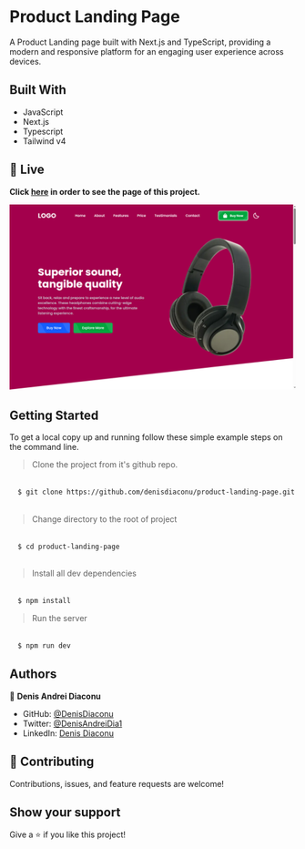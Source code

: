 # Product Landing Page

A Product Landing page built with Next.js and TypeScript, providing a modern and responsive platform for an engaging user experience across devices.

## Built With

- JavaScript
- Next.js
- Typescript
- Tailwind v4


## 🔴 Live <a name = "here"></a>
**Click [here](https://product-landing-page-one-rouge.vercel.app/) in order to see the page of this project.**


![Page](https://github.com/denisdiaconu/product-landing-page/blob/master/public/images/product-landing-page.png)


## Getting Started

To get a local copy up and running follow these simple example steps on the command line.

> Clone the project from it's github repo.
```bash

  $ git clone https://github.com/denisdiaconu/product-landing-page.git
  
```

> Change directory to the root of project
```bash

  $ cd product-landing-page
  
```
  
> Install all dev dependencies
```bash

  $ npm install

```

> Run the server
```bash

  $ npm run dev

```

## Authors

👤 **Denis Andrei Diaconu**

- GitHub: [@DenisDiaconu](https://github.com/denisdiaconu)
- Twitter: [@DenisAndreiDia1](https://twitter.com/DenisAndreiDia1)
- LinkedIn: [Denis Diaconu](https://www.linkedin.com/in/denis-diaconu-1394091b7/)

## 🤝 Contributing

Contributions, issues, and feature requests are welcome!

## Show your support

Give a ⭐️ if you like this project!
